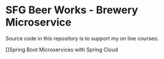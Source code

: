# SFG Beer Works - Brewery Microservice
Source code in this repository is to support my on line courses:

[]Spring Boot Microservices with Spring Cloud
